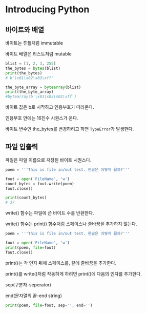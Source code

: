 # Introducing Python

## 바이트와 배열

바이트는 튜플처럼 immutable

바이트 배열은 리스트처럼 mutable

```python
blist = [1, 2, 3, 255]
the_bytes = bytes(blist)
print(the_bytes)
# b'\x01\x02\x03\xff'

the_byte_array = bytearray(blist)
print(the_byte_array)
#bytearray(b'\x01\x02\x03\xff')
```

바이트 값은 b로 시작하고 인용부호가 따라온다.

인용부호 안에는 16진수 시퀀스가 온다.

바이트 변수인 the_bytes를 변경하려고 하면 `TypeError`가 발생한다.

## 파일 입출력

파일은 파일 이름으로 저장된 바이트 시퀀스다.

```python
poem = '''This is file in/out test. 한글은 어떻게 될까?'''

fout = open('FileName', 'w')
count_bytes = fout.write(poem)
fout.close()

print(count_bytes)
# 37
```

write() 함수는 파일에 쓴 바이트 수를 반환한다.

write() 함수는 print() 함수처럼 스페이스나 줄바꿈을 추가하지 않는다.

```python
poem = '''This is file in/out test. 한글은 어떻게 될까?'''

fout = open('FileName', 'w')
print(poem, file=fout)
fout.close()
```

print()는 각 인자 뒤에 스페이스를, 끝에 줄바꿈을 추가한다.

print()를 write()처럼 작동하게 하려면 print()에 다음의 인자를 추가한다.

sep(구분자-seperator)

end(문자열의 끝-end string)

```python
print(poem, file=fout, sep='', end='')
```